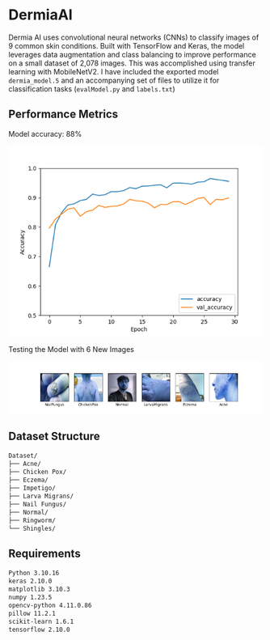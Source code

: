 # DermiaAI
Dermia AI uses convolutional neural networks (CNNs) to classify images of 9 common skin conditions. Built with TensorFlow and Keras, the model leverages data augmentation and class balancing to improve performance on a small dataset of 2,078 images. This was accomplished using transfer learning with MobileNetV2. I have included the exported model `dermia_model.5` and an accompanying set of files to utilize it for classification tasks (`evalModel.py` and `labels.txt`)

## Performance Metrics
Model accuracy: 88%

![alt text](Images/Figure_1.png)

Testing the Model with 6 New Images

![alt text](Images/Figure_2.png)

## Dataset Structure
```
Dataset/
├── Acne/
├── Chicken Pox/
├── Eczema/
├── Impetigo/
├── Larva Migrans/
├── Nail Fungus/
├── Normal/
├── Ringworm/
└── Shingles/
```

## Requirements
```
Python 3.10.16 
keras 2.10.0
matplotlib 3.10.3
numpy 1.23.5
opencv-python 4.11.0.86
pillow 11.2.1
scikit-learn 1.6.1
tensorflow 2.10.0
```
